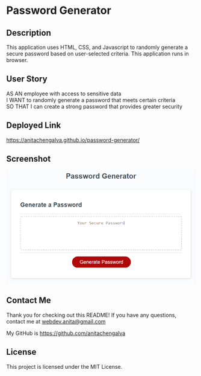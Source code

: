 # Password Generator

## Description

This application uses HTML, CSS, and Javascript to randomly generate a secure password based on user-selected criteria. This application runs in browser.


## User Story

AS AN employee with access to sensitive data  
I WANT to randomly generate a password that meets certain criteria  
SO THAT I can create a strong password that provides greater security  


## Deployed Link

https://anitachengalva.github.io/password-generator/


## Screenshot

![Password Generator Screenshot](./img/screenshot.png)


## Contact Me

Thank you for checking out this README! If you have any questions, contact me at webdev.anita@gmail.com  

My GitHub is https://github.com/anitachengalva


## License

This project is licensed under the MIT License.